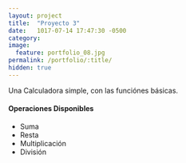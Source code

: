 ```yaml
---
layout: project
title:  "Proyecto 3"
date:   1017-07-14 17:47:30 -0500
category:
image:
  feature: portfolio_08.jpg
permalink: /portfolio/:title/
hidden: true
---
```

Una Calculadora simple, con las funciónes básicas.

#### Operaciones Disponibles
- Suma
- Resta
- Multiplicación
- División

